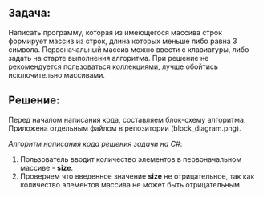 ## **Задача:**

Написать программу, которая из имеющегося массива строк формирует массив из строк, длина которых меньше либо равна 3 символа. Первоначальный массив можно ввести с клавиатуры, либо задать на старте выполнения алгоритма. При решение не рекомендуется пользоваться коллекциями, лучше обойтись исключительно массивами.

## **Решение:**

Перед началом написания кода, составляем блок-схему алгоритма. Приложена отдельным файлом в репозитории (block_diagram.png).

*Алгоритм написания кода решения задачи на C#*: 

1. Пользователь вводит количество элементов в первоначальном массиве - **size**.
2. Проверяем что введенное значение **size** не отрицательное, так как количество элементов массива не может быть отрицательным.